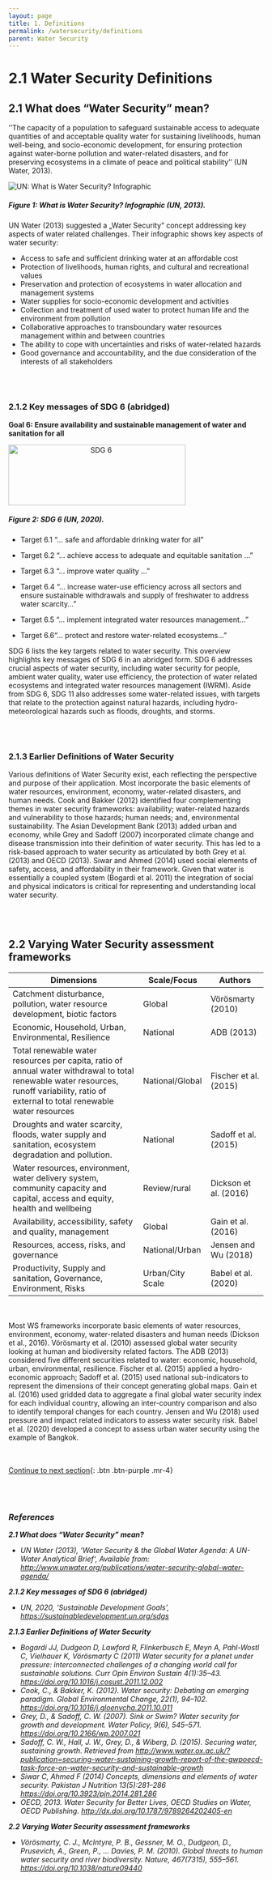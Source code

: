 ```yaml
---
layout: page
title: 1. Definitions
permalink: /watersecurity/definitions
parent: Water Security
---
```

# **2.1 Water Security Definitions**

## 2.1 What does “Water Security” mean?

’’The capacity of a population to safeguard sustainable access to adequate quantities of and acceptable quality water for sustaining livelihoods, human well-being, and socio-economic development, for ensuring protection against water-borne pollution and water-related disasters, and for preserving ecosystems in a climate of peace and political stability’’ (UN Water, 2013).

<img src="https://www.unwater.org/app/uploads/2017/05/Screen-Shot-2017-05-08-at-10.02.09.png" alt="UN: What is Water Security? Infographic">

##### Figure 1: What is Water Security? Infographic (UN, 2013). #####

UN Water (2013) suggested a „Water Security“ concept addressing key aspects of water related challenges. Their infographic shows key aspects of water security: 
- Access to safe and sufficient drinking water at an affordable cost 
- Protection of livelihoods, human rights, and cultural and recreational values
- Preservation and protection of ecosystems in water allocation and management systems 
- Water supplies for socio-economic development and activities
- Collection and treatment of used water to protect human life and the environment from pollution 
- Collaborative approaches to transboundary water resources management within and between countries 
- The ability to cope with uncertainties and risks of water-related hazards 
- Good governance and accountability, and the due consideration of the interests of all stakeholders

<br/> <br/>

### 2.1.2 Key messages of SDG 6 (abridged)

**Goal 6: Ensure availability and sustainable management of water and sanitation for all**

<style type="text/css">
.centerImage
{
 text-align:center;
 display:block;
}
</style>
<img src="/wef-nexus-online-course/assets/sdg6.png"
class="centerImage" alt="SDG 6" height="120" width="350">

##### Figure 2: SDG 6 (UN, 2020). #####

- Target 6.1 “… safe and affordable drinking water for all”
- Target 6.2 “… achieve access to adequate and equitable sanitation …”
- Target 6.3 “… improve water quality …”

- Target 6.4 “… increase water-use efficiency across all sectors and ensure sustainable withdrawals and supply of freshwater to address water scarcity…”
- Target 6.5 “… implement integrated water resources management…”
- Target 6.6“… protect and restore water-related ecosystems…”

SDG 6 lists the key targets related to water security. This overview highlights  key messages of SDG 6 in an abridged form. SDG 6 addresses crucial aspects of water security, including water security for people, ambient water quality, water use efficiency, the protection of water related ecosystems and integrated water resources management (IWRM). Aside from SDG 6, SDG 11 also addresses some water-related issues, with targets that relate to the protection against natural hazards, including hydro-meteorological hazards such as floods, droughts, and storms.

<br/> <br/>

### 2.1.3 Earlier Definitions of Water Security

Various definitions of Water Security exist, each reflecting the perspective and purpose of their application. Most incorporate the basic elements of water resources, environment, economy, water-related disasters, and human needs. Cook and Bakker (2012) identified four complementing themes in water security frameworks: availability; water-related hazards and vulnerability to those hazards; human needs; and, environmental sustainability. The Asian Development Bank (2013) added urban and economy, while Grey and Sadoff (2007) incorporated climate change and disease transmission into their definition of water security. This has led to a risk-based approach to water security as articulated by both Grey et al. (2013) and OECD (2013). Siwar and Ahmed (2014) used social elements of safety, access, and affordability in their framework. Given that water is essentially a coupled system (Bogardi et al. 2011) the integration of social and physical indicators is critical for representing and understanding local water security.

<br/> <br/>

## 2.2 Varying Water Security assessment frameworks

| Dimensions | Scale/Focus | Authors |
| --- | --- | --- |
| Catchment disturbance, pollution, water resource development, biotic factors | Global | Vörösmarty (2010) |
| Economic, Household, Urban, Environmental, Resilience | National | ADB (2013) |
| Total renewable water resources per capita, ratio of annual water withdrawal to total renewable water resources, runoff variability, ratio of external to total renewable water resources | National/Global | Fischer et al. (2015) |
| Droughts and water scarcity, floods, water supply and sanitation, ecosystem degradation and pollution. | National | Sadoff et al. (2015) |
| Water resources, environment, water delivery system, community capacity and capital, access and equity, health and wellbeing | Review/rural | Dickson et al. (2016) |
| Availability, accessibility, safety and quality, management | Global | Gain et al. (2016) |
| Resources, access, risks, and governance | National/Urban | Jensen and Wu (2018) |
| Productivity, Supply and sanitation, Governance, Environment, Risks | Urban/City Scale | Babel et al. (2020) |

<br/> <br/>
Most WS frameworks incorporate basic elements of water resources, environment, economy, water-related disasters and human needs (Dickson et al., 2016). Vörösmarty et al. (2010) assessed global water security looking at human and biodiversity related factors. The ADB (2013) considered five different securities related to water: economic, household, urban, environmental, resilience. Fischer et al. (2015) applied a hydro-economic approach; Sadoff et al. (2015) used national sub-indicators to represent the dimensions of their concept generating global maps. Gain et al. (2016) used gridded data to aggregate a final global water security index for each individual country, allowing an inter-country comparison and also to identify temporal changes for each country. Jensen and Wu (2018) used pressure and impact related indicators to assess  water security risk. Babel et al. (2020) developed a concept to assess urban water security using the example of Bangkok. 

<br/> <br/>
[Continue to next section](https://waterbender231.github.io/wef-nexus-online-course/watersecurity/concepts){: .btn .btn-purple .mr-4}
<br/> <br/>
<br/> <br/>

### *References*

***2.1 What does “Water Security” mean?***
- *UN Water (2013), ‘Water Security & the Global Water Agenda: A UN-Water Analytical Brief‘, Available from: http://www.unwater.org/publications/water-security-global-water-agenda/*

***2.1.2 Key messages of SDG 6 (abridged)***
- *UN, 2020, ‘Sustainable Development Goals’, https://sustainabledevelopment.un.org/sdgs*

***2.1.3 Earlier Definitions of Water Security***
- *Bogardi JJ, Dudgeon D, Lawford R, Flinkerbusch E, Meyn A, Pahl-Wostl C, Vielhauer K, Vörösmarty C (2011) Water security for a planet under pressure: interconnected challenges of a changing world call for sustainable solutions. Curr Opin Environ Sustain 4(1):35–43. https://doi.org/10.1016/j.cosust.2011.12.002*
- *Cook, C., & Bakker, K. (2012). Water security: Debating an emerging paradigm. Global Environmental Change, 22(1), 94–102. https://doi.org/10.1016/j.gloenvcha.2011.10.011*
- *Grey, D., & Sadoff, C. W. (2007). Sink or Swim? Water security for growth and development. Water Policy, 9(6), 545–571. https://doi.org/10.2166/wp.2007.021*
- *Sadoff, C. W., Hall, J. W., Grey, D., & Wiberg, D. (2015). Securing water, sustaining growth. Retrieved from http://www.water.ox.ac.uk/?publication=securing-water-sustaining-growth-report-of-the-gwpoecd-task-force-on-water-security-and-sustainable-growth*
- *Siwar C, Ahmed F (2014) Concepts, dimensions and elements of water security. Pakistan J Nutrition 13(5):281–286 https://doi.org/10.3923/pjn.2014.281.286*
- *OECD, 2013. Water Security for Better Lives, OECD Studies on Water, OECD Publishing. http://dx.doi.org/10.1787/9789264202405-en*


***2.2 Varying Water Security assessment frameworks***
- *Vörösmarty, C. J., McIntyre, P. B., Gessner, M. O., Dudgeon, D., Prusevich, A., Green, P., … Davies, P. M. (2010). Global threats to human water security and river biodiversity. Nature, 467(7315), 555–561. https://doi.org/10.1038/nature09440*